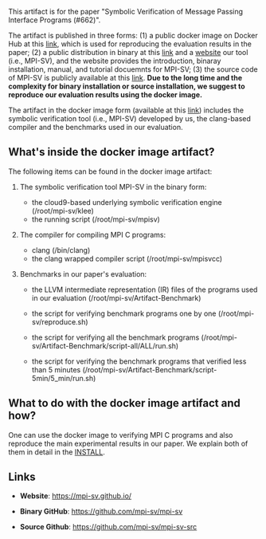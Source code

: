 This artifact is for the paper "Symbolic Verification of Message Passing Interface Programs (#662)".

The artifact is published in three forms: (1) a public docker image on Docker Hub at this [link](https://hub.docker.com/r/mpisv/mpi-sv), which is used for reproducing the evaluation results in the paper; (2) a public distribution in binary at this [link](https://github.com/mpi-sv/mpi-sv) and a [website](http://mpi-sv.github.io) our tool (i.e., MPI-SV), and the website provides the introduction, binaray installation, manual, and tutorial docuemnts for MPI-SV; (3) the source code of MPI-SV is publicly available at this [link](https://github.com/mpi-sv/mpi-sv-src). **Due to the long time and the complexity for binary installation or source installation, we suggest to reproduce our evaluation results using the docker image.** 

The artifact in the docker image form (available at this [link](https://hub.docker.com/r/mpisv/mpi-sv)) includes the symbolic verification tool (i.e., MPI-SV) developed by us, the clang-based compiler and the benchmarks used in our evaluation.

## What's inside the docker image artifact?

The following items can be found in the docker image artifact:

1. The symbolic verification tool MPI-SV in the binary form:
   * the cloud9-based underlying symbolic verification engine (/root/mpi-sv/klee)
   * the running script (/root/mpi-sv/mpisv)

2. The compiler for compiling MPI C programs:
   * clang (/bin/clang)
   * the clang wrapped compiler script (/root/mpi-sv/mpisvcc)

3. Benchmarks in our paper's evaluation:

   * the LLVM intermediate representation (IR) files of the programs used in our evaluation (/root/mpi-sv/Artifact-Benchmark)
  
   * the script for verifying benchmark programs one by one (/root/mpi-sv/reproduce.sh)

   * the script for verifying all the benchmark programs (/root/mpi-sv/Artifact-Benchmark/script-all/ALL/run.sh)

   * the script for verifying the benchmark programs that verified less than 5 minutes (/root/mpi-sv/Artifact-Benchmark/script-5min/5_min/run.sh)

## What to do with the docker image artifact and how?

One can use the docker image to verifying MPI C programs and also reproduce the main experimental results in our paper. We explain both of them in detail in the [INSTALL](INSTALL.md).


## Links

- **Website**: https://mpi-sv.github.io/

- **Binary GitHub**: https://github.com/mpi-sv/mpi-sv

- **Source Github**: https://github.com/mpi-sv/mpi-sv-src